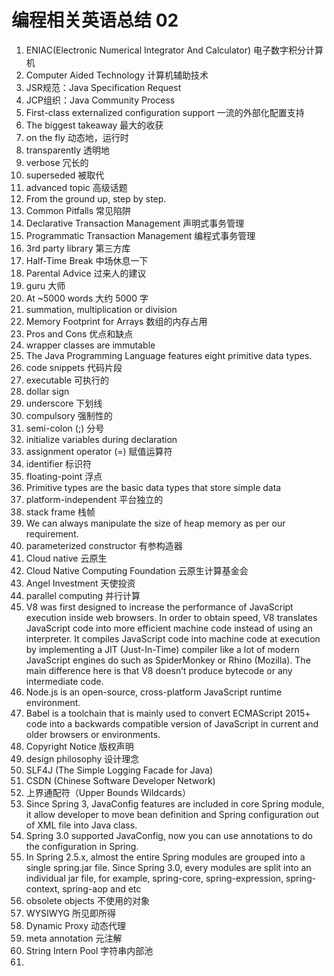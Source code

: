 # 编程相关英语总结 02

1. ENIAC(Electronic Numerical Integrator And Calculator) 电子数字积分计算机
2. Computer Aided Technology 计算机辅助技术
3. JSR规范：Java Specification Request
4. JCP组织：Java Community Process
5. First-class externalized configuration support 一流的外部化配置支持
6. The biggest takeaway 最大的收获
7. on the fly 动态地，运行时
8. transparently 透明地
9. verbose 冗长的
10. superseded 被取代
11. advanced topic 高级话题
12. From the ground up, step by step. 
13.  Common Pitfalls 常见陷阱
14. Declarative Transaction Management 声明式事务管理
15. Programmatic Transaction Management 编程式事务管理
16. 3rd party library 第三方库
17. Half-Time Break 中场休息一下
18. Parental Advice 过来人的建议
19. guru 大师
20. At ~5000 words 大约 5000 字
21. summation, multiplication or division
22. Memory Footprint for Arrays 数组的内存占用
23. Pros and Cons 优点和缺点
24. wrapper classes are immutable
25. The Java Programming Language features eight primitive data types.
26. code snippets 代码片段
27. executable 可执行的
28. dollar sign
29. underscore 下划线
30. compulsory 强制性的
31. semi-colon (;) 分号
32. initialize variables during declaration
33. assignment operator (=) 赋值运算符
34. identifier 标识符
35. floating-point 浮点
36. Primitive types are the basic data types that store simple data
37. platform-independent 平台独立的
38. stack frame 栈帧
39. We can always manipulate the size of heap memory as per our requirement.
40. parameterized constructor 有参构造器
41. Cloud native 云原生
42. Cloud Native Computing Foundation 云原生计算基金会
43. Angel Investment 天使投资
44. parallel computing 并行计算
45. V8 was first designed to increase the performance of JavaScript execution inside web browsers. In order to obtain speed, V8 translates JavaScript code into more efficient machine code instead of using an interpreter. It compiles JavaScript code into machine code at execution by implementing a JIT (Just-In-Time) compiler like a lot of modern JavaScript engines do such as SpiderMonkey or Rhino (Mozilla). The main difference here is that V8 doesn’t produce bytecode or any intermediate code.
46. Node.js is an open-source, cross-platform JavaScript runtime environment.
47. Babel is a toolchain that is mainly used to convert ECMAScript 2015+ code into a backwards compatible version of JavaScript in current and older browsers or environments. 
48.  Copyright Notice 版权声明
49. design philosophy 设计理念
50. SLF4J (The Simple Logging Facade for Java) 
51. CSDN (Chinese Software Developer Network)
52. 上界通配符（Upper Bounds Wildcards）
53. Since Spring 3, JavaConfig features are included in core Spring module, it allow developer to move bean definition and Spring configuration out of XML file into Java class.
54. Spring 3.0 supported JavaConfig, now you can use annotations to do the configuration in Spring.
55. In Spring 2.5.x, almost the entire Spring modules are grouped into a single spring.jar file. Since Spring 3.0, every modules are split into an individual jar file, for example, spring-core, spring-expression, spring-context, spring-aop and etc
56. obsolete objects 不使用的对象
57. WYSIWYG 所见即所得
58. Dynamic Proxy 动态代理
59. meta annotation 元注解
60. String Intern Pool 字符串内部池
61. 
